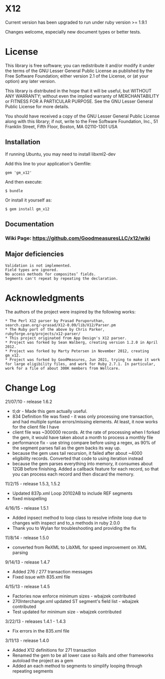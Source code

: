 # X12

Current version has been upgraded to run under ruby version >= 1.9.1

Changes welcome, especially new document types or better tests.

# License

This library is free software; you can redistribute it and/or
modify it under the terms of the GNU Lesser General Public
License as published by the Free Software Foundation; either
version 2.1 of the License, or (at your option) any later version.

This library is distributed in the hope that it will be useful,
but WITHOUT ANY WARRANTY; without even the implied warranty of
MERCHANTABILITY or FITNESS FOR A PARTICULAR PURPOSE.  See the GNU
Lesser General Public License for more details.

You should have received a copy of the GNU Lesser General Public
License along with this library; if not, write to the Free Software
Foundation, Inc., 51 Franklin Street, Fifth Floor, Boston, MA  02110-1301  USA

## Installation

If running Ubuntu, you may need to install libxml2-dev

Add this line to your application's Gemfile:

    gem 'gm_x12'

And then execute:

    $ bundle

Or install it yourself as:

    $ gem install gm_x12


 
## Documentation
### Wiki Page: https://github.com/GoodmeasuresLLC/x12/wiki

## Major deficiencies

    Validation is not implemented.
    Field types are ignored.
    No access methods for composites’ fields.
    Segments can't repeat by repeating the declaration.

# Acknowledgments

The authors of the project were inspired by the following works:

    * The Perl X12 parser by Prasad Poruporuthan, search.cpan.org/~prasad/X12-0.09/lib/X12/Parser.pm
    * The Ruby port of the above by Chris Parker, rubyforge.org/projects/x12-parser/
    * This project originated from App Design's X12 parser.  
	* Project was forked by Sean Walberg, creating version 1.2.0 in April 2012.
	* Project was forked by Marty Petersen in November 2012, creating gm_x12.
    * Project was forked by GoodMeasures, Jun 2021, trying to make it work for large eligibility files, and work for Ruby 2.7.1. In particular, work for a file of about 300K members from Wellcare.


# Change Log
21/07/10 - release 1.6.2
* tl;dr - Made this gem actually useful.
* 834 Definition file was fixed - it was only processing one transaction, and had
  multiple syntax errors/missing elements. At least, it now works for the client file I have
* client file was ~300000 records. At the rate of processing when I forked the gem, it would have taken about a month to process a monthly file
* performance fix - use string compare before using a regex, as 90% of the segment parses fail as the gem backs its way up.
* because the gem uses tail recursion, it failed after about ~4000 eligibility records. Converted that code to using iteration instead
* because the gem parses everything into memory, it consumes about 12GB before finishing. Added a callback feature for each record, so that you can process each record and then discard the memory.

11/2/15 - release 1.5.3, 1.5.2
* Updated 837p.xml Loop 20102AB to include REF segments
* fixed misspelling

4/16/15 - release 1.5.1
* Added inpsect method to loop class to resolve infinite loop due to changes with inspect and to_s methods in ruby 2.0.0
* Thank you to Wylan for troubleshooting and providing the fix 

11/8/14 - release 1.5.0
* converted from ReXML to LibXML for speed improvement on XML parsing 

9/14/13 - release 1.4.7
* Added 276 / 277 transaction messages 
* Fixed issue with 835.xml file

4/15/13 - release 1.4.5
* Factories now enforce minimum sizes - wbajzek contributed
* 270Interchange.xml updated ST segment's field list - wbajzek contributed
* Test updated for minimum size - wbajzek contributed

3/22/13 - releases 1.4.1 - 1.4.3
* Fix errors in the 835.xml file

3/11/13 - release 1.4.0
* Added X12 definitions for 271 transaction
* Renamed the gem to be all lower case so Rails and other frameworks autoload the project as a gem
* Added an each method to segments to simplify looping through repeating segments

